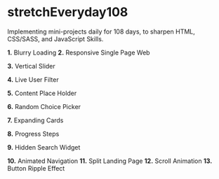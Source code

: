 # stretchEveryday108

Implementing mini-projects daily for 108 days, to sharpen HTML, CSS/SASS, and JavaScript Skills.

**1.** Blurry Loading
**2.** Responsive Single Page Web

**3.** Vertical Slider

**4.** Live User Filter

**5.** Content Place Holder

**6.** Random Choice Picker

**7.** Expanding Cards

**8.** Progress Steps

**9.** Hidden Search Widget

**10.** Animated Navigation
**11.** Split Landing Page
**12.** Scroll Animation
**13.** Button Ripple Effect

